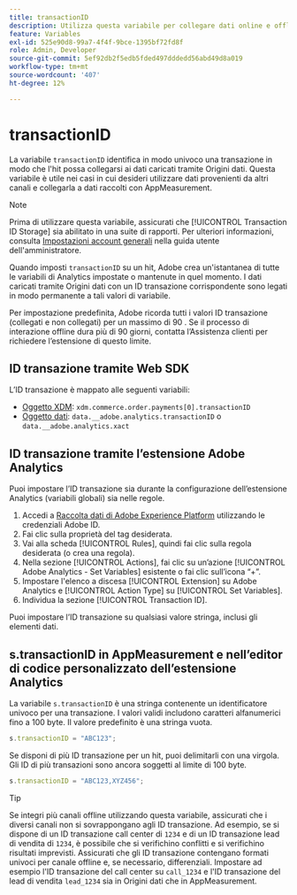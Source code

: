 ```yaml
---
title: transactionID
description: Utilizza questa variabile per collegare dati online e offline.
feature: Variables
exl-id: 525e90d8-99a7-4f4f-9bce-1395bf72fd8f
role: Admin, Developer
source-git-commit: 5ef92db2f5edb5fded497dddedd56abd49d8a019
workflow-type: tm+mt
source-wordcount: '407'
ht-degree: 12%

---
```


# transactionID

La variabile `transactionID` identifica in modo univoco una transazione in modo che l&#39;hit possa collegarsi ai dati caricati tramite Origini dati. Questa variabile è utile nei casi in cui desideri utilizzare dati provenienti da altri canali e collegarla a dati raccolti con AppMeasurement.

>[!NOTE]
>
>Prima di utilizzare questa variabile, assicurati che [!UICONTROL Transaction ID Storage] sia abilitato in una suite di rapporti. Per ulteriori informazioni, consulta [Impostazioni account generali](/help/admin/admin/c-manage-report-suites/c-edit-report-suites/general/general-acct-settings-admin.md) nella guida utente dell&#39;amministratore.

Quando imposti `transactionID` su un hit, Adobe crea un&#39;istantanea di tutte le variabili di Analytics impostate o mantenute in quel momento. I dati caricati tramite Origini dati con un ID transazione corrispondente sono legati in modo permanente a tali valori di variabile.

Per impostazione predefinita, Adobe ricorda tutti i valori ID transazione (collegati e non collegati) per un massimo di 90 . Se il processo di interazione offline dura più di 90 giorni, contatta l’Assistenza clienti per richiedere l’estensione di questo limite.

## ID transazione tramite Web SDK

L’ID transazione è mappato alle seguenti variabili:

* [Oggetto XDM](/help/implement/aep-edge/xdm-var-mapping.md): `xdm.commerce.order.payments[0].transactionID`
* [Oggetto dati](/help/implement/aep-edge/data-var-mapping.md): `data.__adobe.analytics.transactionID` o `data.__adobe.analytics.xact`

## ID transazione tramite l’estensione Adobe Analytics

Puoi impostare l’ID transazione sia durante la configurazione dell’estensione Analytics (variabili globali) sia nelle regole.

1. Accedi a [Raccolta dati di Adobe Experience Platform](https://experience.adobe.com/data-collection) utilizzando le credenziali Adobe ID.
2. Fai clic sulla proprietà del tag desiderata.
3. Vai alla scheda [!UICONTROL Rules], quindi fai clic sulla regola desiderata (o crea una regola).
4. Nella sezione [!UICONTROL Actions], fai clic su un’azione [!UICONTROL Adobe Analytics - Set Variables] esistente o fai clic sull’icona “+”.
5. Impostare l&#39;elenco a discesa [!UICONTROL Extension] su Adobe Analytics e [!UICONTROL Action Type] su [!UICONTROL Set Variables].
6. Individua la sezione [!UICONTROL Transaction ID].

Puoi impostare l’ID transazione su qualsiasi valore stringa, inclusi gli elementi dati.

## s.transactionID in AppMeasurement e nell’editor di codice personalizzato dell’estensione Analytics

La variabile `s.transactionID` è una stringa contenente un identificatore univoco per una transazione. I valori validi includono caratteri alfanumerici fino a 100 byte. Il valore predefinito è una stringa vuota.

```js
s.transactionID = "ABC123";
```

Se disponi di più ID transazione per un hit, puoi delimitarli con una virgola. Gli ID di più transazioni sono ancora soggetti al limite di 100 byte.

```js
s.transactionID = "ABC123,XYZ456";
```

>[!TIP]
>
>Se integri più canali offline utilizzando questa variabile, assicurati che i diversi canali non si sovrappongano agli ID transazione. Ad esempio, se si dispone di un ID transazione call center di `1234` e di un ID transazione lead di vendita di `1234`, è possibile che si verifichino conflitti e si verifichino risultati imprevisti. Assicurati che gli ID transazione contengano formati univoci per canale offline e, se necessario, differenziali. Impostare ad esempio l&#39;ID transazione del call center su `call_1234` e l&#39;ID transazione del lead di vendita `lead_1234` sia in Origini dati che in AppMeasurement.
